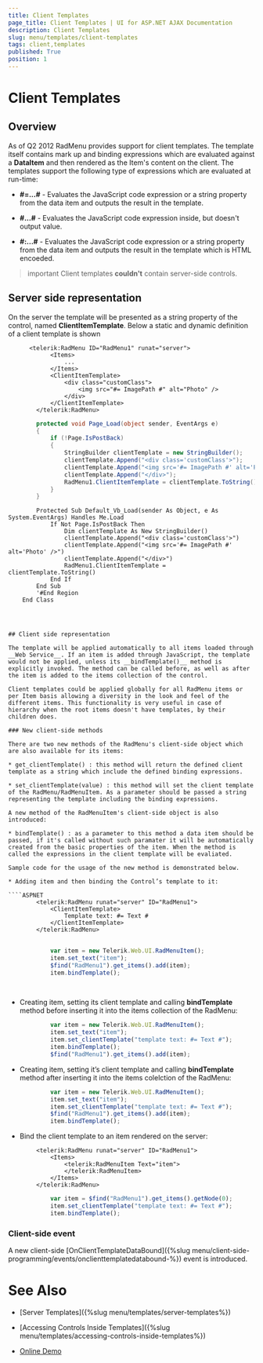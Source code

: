 ```yaml
---
title: Client Templates
page_title: Client Templates | UI for ASP.NET AJAX Documentation
description: Client Templates
slug: menu/templates/client-templates
tags: client,templates
published: True
position: 1
---
```


# Client Templates



## Overview

As of Q2 2012 RadMenu provides support for client templates. The template itself contains mark up and binding expressions which are evaluated against a __DataItem__ and then rendered as the Item's content on the client. The templates support the following type of expressions which are evaluated at run-time:

* __#=...#__ - Evaluates the JavaScript code expression or a string property from the data item and outputs the result in the template.

* __#...#__ - Evaluates the JavaScript code expression inside, but doesn't output value.

* __#:...#__ - Evaluates the JavaScript code expression or a string property from the data item and outputs the result in the template which is HTML encoeded.

>important Client templates __couldn't__ contain server-side controls.
>


## Server side representation

On the server the template will be presented as a string property of the control, named __ClientItemTemplate__. Below a static and dynamic definition of a client template is shown

````ASPNET
	  <telerik:RadMenu ID="RadMenu1" runat="server">
	        <Items>
	            ...
	        </Items>
	        <ClientItemTemplate>
	            <div class="customClass">
	                <img src="#= ImagePath #" alt="Photo" />
	            </div>
	        </ClientItemTemplate>
	    </telerik:RadMenu>
````





````C#
	    protected void Page_Load(object sender, EventArgs e)
	    {
	        if (!Page.IsPostBack)
	        {
	            StringBuilder clientTemplate = new StringBuilder();
	            clientTemplate.Append("<div class='customClass'>");
	            clientTemplate.Append("<img src='#= ImagePath #' alt='Photo' />");
	            clientTemplate.Append("</div>");
	            RadMenu1.ClientItemTemplate = clientTemplate.ToString();
	        }
	    }
````
````VB.NET
	    Protected Sub Default_Vb_Load(sender As Object, e As System.EventArgs) Handles Me.Load
	        If Not Page.IsPostBack Then
	            Dim clientTemplate As New StringBuilder()
	            clientTemplate.Append("<div class='customClass'>")
	            clientTemplate.Append("<img src='#= ImagePath #' alt='Photo' />")
	            clientTemplate.Append("</div>")
	            RadMenu1.ClientItemTemplate = clientTemplate.ToString()
	        End If
	    End Sub
	    '#End Region
	End Class




## Client side representation

The template will be applied automatically to all items loaded through __Web Service__. If an item is added through JavaScript, the template would not be applied, unless its __bindTemplate()__ method is explicitly invoked. The method can be called before, as well as after the item is added to the items collection of the control.

Client templates could be applied globally for all RadMenu items or per Item basis allowing a diversity in the look and feel of the different items. This functionality is very useful in case of hierarchy when the root items doesn't have templates, by their children does.

### New client-side methods

There are two new methods of the RadMenu's client-side object which are also available for its items:

* get_clientTemplate() : this method will return the defined client template as a string which include the defined binding expressions.

* set_clientTemplate(value) : this method will set the client template of the RadMenu/RadMenuItem. As a parameter should be passed a string representing the template including the binding expressions.

A new method of the RadMenuItem's client-side object is also introduced:

* bindTemplate() : as a parameter to this method a data item should be passed, if it's called without such paramater it will be automatically created from the basic properties of the item. When the method is called the expressions in the client template will be evaliated.

Sample code for the usage of the new method is demonstrated below.

* Adding item and then binding the Control’s template to it:

````ASPNET
	    <telerik:RadMenu runat="server" ID="RadMenu1">
	        <ClientItemTemplate>
	            Template text: #= Text #
	        </ClientItemTemplate>
	    </telerik:RadMenu>
````



````JavaScript
	
	        var item = new Telerik.Web.UI.RadMenuItem();
	        item.set_text("item");
	        $find("RadMenu1").get_items().add(item);
	        item.bindTemplate();
	
	
````



* Creating item, setting its client template and calling __bindTemplate__ method before inserting it into the items collection of the RadMenu:

````JavaScript
	        var item = new Telerik.Web.UI.RadMenuItem();
	        item.set_text("item");
	        item.set_clientTemplate("template text: #= Text #");
	        item.bindTemplate();
	        $find("RadMenu1").get_items().add(item);
````



* Creating item, setting it’s client template and calling __bindTemplate__ method after inserting it into the items colelction of the RadMenu:

````JavaScript
	        var item = new Telerik.Web.UI.RadMenuItem();
	        item.set_text("item");
	        item.set_clientTemplate("template text: #= Text #");
	        $find("RadMenu1").get_items().add(item);
	        item.bindTemplate();
````



* Bind the client template to an item rendered on the server:

````ASPNET
	    <telerik:RadMenu runat="server" ID="RadMenu1">
	        <Items>
	            <telerik:RadMenuItem Text="item">
	            </telerik:RadMenuItem>
	        </Items>
	    </telerik:RadMenu>
````



````JavaScript
	        var item = $find("RadMenu1").get_items().getNode(0);
	        item.set_clientTemplate("template text: #= Text #");
	        item.bindTemplate();
````



### Client-side event

A new client-side [OnClientTemplateDataBound]({%slug menu/client-side-programming/events/onclienttemplatedatabound-%}) event is introduced.

# See Also

 * [Server Templates]({%slug menu/templates/server-templates%})

 * [Accessing Controls Inside Templates]({%slug menu/templates/accessing-controls-inside-templates%})

 * [Online Demo](http://demos.telerik.com/aspnet-ajax-beta/menu/examples/functionality/clienttemplates/defaultcs.aspx)
